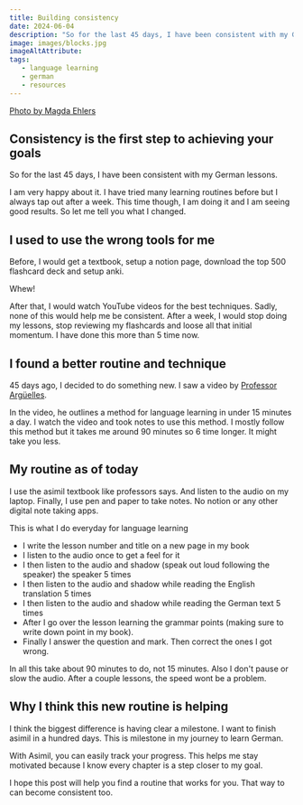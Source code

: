 ```yaml
---
title: Building consistency
date: 2024-06-04
description: "So for the last 45 days, I have been consistent with my German lessons. I am very happy about it. I have tried many learning routines before but I always tap out after a week. This time though, I am doing it and I am seeing good results. So let me tell you what I changed."
image: images/blocks.jpg
imageAltAttribute: 
tags:
   - language learning
   - german 
   - resources
---
```


[Photo by Magda Ehlers](https://www.pexels.com/photo/pile-of-white-and-black-boxes-1329318/)


## Consistency is the first step to achieving your goals

So for the last 45 days, I have been consistent with my German lessons.

I am very happy about it. I have tried many learning routines before but I always tap out after a week. This time though, I am doing it and I am seeing good results. So let me tell you what I changed.

## I used to use the wrong tools for me

Before, I would get a textbook, setup a notion page, download the top 500 flashcard deck and setup anki.

Whew!

After that, I would watch YouTube videos for the best techniques. Sadly, none of this would help me be consistent. After a week, I would stop doing my lessons, stop reviewing my flashcards and loose all that initial momentum. I have done this more than 5 time now.

## I found a better routine and technique
45 days ago, I decided to do something new. I saw a video by [Professor  Argüelles](https://youtu.be/MqR3K1alUio?si=3C_JgNBvL11lV2LX).

In the video, he outlines a method for language learning in under 15 minutes a day. I watch the video and took notes to use this method.
I mostly follow this method but it takes me around 90 minutes so 6 time longer. It might take you less. 

## My routine as of today
I use the asimil textbook like professors says. And listen to the audio on my laptop. Finally, I use pen and paper to take notes. No notion or any other digital note taking apps.

This is what I do everyday for language learning

- I write the lesson number and title on a new page in my book
- I listen to the audio once to get a feel for it
- I then listen to the audio and shadow (speak out loud following the speaker) the speaker 5 times
- I then listen to the audio and shadow while reading the English translation 5 times
- I then listen to the audio and shadow while reading the German text 5 times
- After I go over the lesson learning the grammar points (making sure to write down point in my book).
- Finally I answer the question and mark. Then correct the ones I got wrong.

In all this take about 90 minutes to do, not 15 minutes.
Also I don't pause or slow the audio. After a couple lessons, the speed wont be a problem.

## Why I think this new routine is helping

I think the biggest difference is having clear a  milestone. I want to finish asimil in a hundred days. This is milestone in my journey to learn German.

With Asimil, you can easily track your progress. This helps me stay motivated because I know every chapter is a step closer to my goal.

I hope this post will help you find a routine that works for you. That way to can become consistent too.
